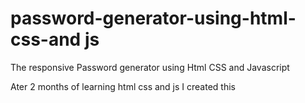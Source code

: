# password-generator-using-html-css-and js
The responsive Password generator using Html CSS and Javascript

Ater 2 months of learning html css and js I created this
